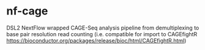 # nf-cage
DSL2 NextFlow wrapped CAGE-Seq analysis pipeline from demultiplexing to base pair resolution read counting (i.e. compatible for import to CAGEfightR https://bioconductor.org/packages/release/bioc/html/CAGEfightR.html)
